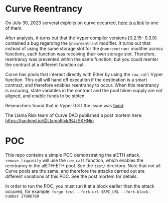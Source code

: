 # Curve Reentrancy
On July 30, 2023 serveral exploits on curve occurred, [here is a link](https://openchain.xyz/trace/ethereum/0xb676d789bb8b66a08105c844a49c2bcffb400e5c1cfabd4bc30cca4bff3c9801) to one of them.

After analysis, it turns out that the Vyper compiler versions [0.2.15- 0.3.0] contained a bug regarding the `@nonreentrant` modifier. It turns out that instead of using the same storage slot for the `@nonreentrant` modifier across functions, each function was receiving their own storage slot. Therefore, reentrancy was prevented within the same function, but you could reenter the contract at a different function call.

Curve has pools that interact directly with Ether by using the `raw_call` Vyper function. This call will hand off execution if the destination is a smart contract, and therefore enables reentrancy to occur. When this reentrancy is occuring, state variables in the contract and the pool token supply are not aligned, and enable funds to be stolen.

Researchers found that in Vyper 0.3.1 the issue was [fixed](https://github.com/vyperlang/vyper/pull/2439).

The Llama Risk team of Curve DAO published a post mortem here: https://hackmd.io/@LlamaRisk/BJzSKHNjn

# POC
This repo contains a simple POC demonstrating the alETH attack. `remove_liquidity` will use the `raw_call` function, which enables the reentrancy in the alETH-ETH pool. See the `test/` directory. Note that not all Curve pools are the same, and therefore the attacks carried out are different variations of this POC. See the post mortem for details.

In order to run the POC, you must run it at a block earlier than the attack occured, for example:
`forge test --fork-url $RPC_URL --fork-block-number 17806760`